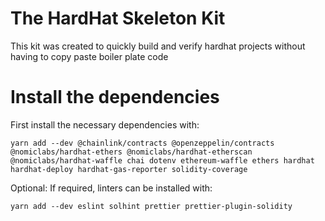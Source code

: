 # The HardHat Skeleton Kit
This kit was created to quickly build and verify hardhat projects without having to copy paste boiler plate code

# Install the dependencies
First install the necessary dependencies with:
```
yarn add --dev @chainlink/contracts @openzeppelin/contracts @nomiclabs/hardhat-ethers @nomiclabs/hardhat-etherscan @nomiclabs/hardhat-waffle chai dotenv ethereum-waffle ethers hardhat hardhat-deploy hardhat-gas-reporter solidity-coverage
```

Optional: If required, linters can be installed with:
```
yarn add --dev eslint solhint prettier prettier-plugin-solidity
```

